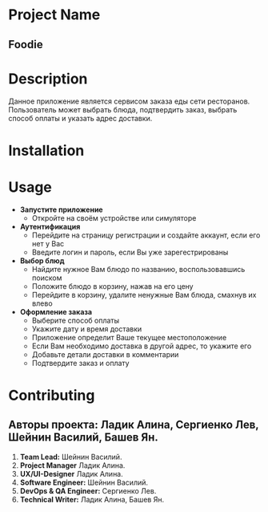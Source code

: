 # Project Name
## **Foodie**
# Description
Данное приложение является сервисом заказа еды сети ресторанов. Пользователь может выбрать блюда, подтвердить заказ, выбрать способ оплаты и указать адрес доставки.

# Installation

# Usage

+ **Запустите приложение**
  * Откройте на своём устройстве или симуляторе
+ **Аутентификация**
  * Перейдите на страницу регистрации и создайте аккаунт, если его нет у Вас
  * Введите логин и пароль, если Вы уже зарегестрированы
+ **Выбор блюд**
  * Найдите нужное Вам блюдо по названию, воспользовавшись поиском
  * Положите блюдо в корзину, нажав на его цену
  * Перейдите в корзину, удалите ненужные Вам блюда, смахнув их влево
+ **Оформление заказа**
  * Выберите способ оплаты
  * Укажите дату и время доставки
  * Приложение определит Ваше текущее местоположение
  * Если Вам необходимо доставка в другой адрес, то укажите его
  * Добавьте детали доставки в комментарии
  * Подтвердите заказ и оплату
# Contributing
## Авторы проекта: **Ладик Алина, Сергиенко Лев, Шейнин Василий, Башев Ян.**

1. **Team Lead:** Шейнин Василий.
2. **Project Manager** Ладик Алина.
3. **UX/UI-Designer** Ладик Алина.
4. **Software Engineer:** Шейнин Василий.
5. **DevOps & QA Engineer:** Сергиенко Лев.
6. **Technical Writer:** Ладик Алина, Башев Ян.
